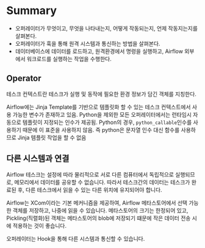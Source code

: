 # Summary

- 오퍼레이터가 무엇이고, 무엇을 나타내는지, 어떻게 작동되는지, 언제 작동지는지를 살펴본다.
- 오퍼레이터가 훅을 통해 원격 시스템과 통신하는 방법을 살펴본다.
- 데이터베이스에 데이터를 로드하고, 원격환경에서 명령을 실행하고, Airflow 외부에서 워크로드를 실행하는 작업을 수행한다.

## Operator

테스크 컨텍스트란 테스크가 실행 및 동작에 필요한 환경 정보가 담긴 객체를 지칭한다.

Airflow에는 Jinja Template를 기반으로 템플릿화 할 수 있는 테스크 컨텍스트에서 사용 가능한 변수가 존재하고 있음.
Python을 제외한 모든 오퍼레이터에서는 런타임시 자동으로 템플릿이 지정되는 인수가 제공됨. Python의 경우, `python_callable`인수를 사용하기 때문에 이 표준을 사용하지 않음.
즉 python은 문자열 인수 대신 함수를 사용하므로 Jinja 템플릿 작업을 할 수 없음

## 다른 시스템과 연결

Airflow 테스크는 설정에 따라 물리적으로 서로 다른 컴퓨터에서 독립적으로 실행되므로, 메모리에서 데이터를 공유할 수 없습니다. 따라서 테스크간의 데이터는 테스크가 완료된 후, 다른 테스크에서 읽을 수 있는 다른 위치에 유지되어야 합니다.

Airflow는 XCom이라는 기본 메커니즘을 제공하여, Airflow 메타스토어에서 선택 가능한 객체를 저장하고, 나중에 읽을 수 있습니다.
메타스토어의 크기는 한정되어 있고, Pickling(직렬화)된 객체는 메타스토어의 blob에 저장되기 떄문에 작은 데이터 전송 시에 적용하는 것이 좋습니다.

오퍼레이터는 Hook을 통해 다른 시스템과 통신할 수 있습니다.
